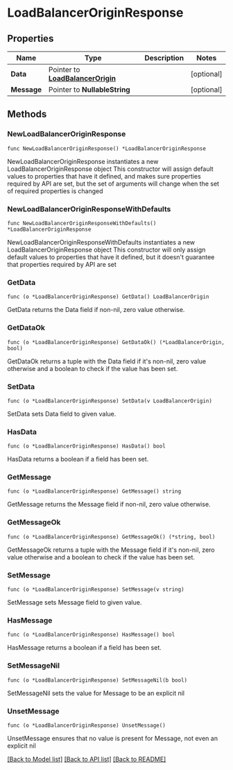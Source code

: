 # LoadBalancerOriginResponse

## Properties

Name | Type | Description | Notes
------------ | ------------- | ------------- | -------------
**Data** | Pointer to [**LoadBalancerOrigin**](LoadBalancerOrigin.md) |  | [optional] 
**Message** | Pointer to **NullableString** |  | [optional] 

## Methods

### NewLoadBalancerOriginResponse

`func NewLoadBalancerOriginResponse() *LoadBalancerOriginResponse`

NewLoadBalancerOriginResponse instantiates a new LoadBalancerOriginResponse object
This constructor will assign default values to properties that have it defined,
and makes sure properties required by API are set, but the set of arguments
will change when the set of required properties is changed

### NewLoadBalancerOriginResponseWithDefaults

`func NewLoadBalancerOriginResponseWithDefaults() *LoadBalancerOriginResponse`

NewLoadBalancerOriginResponseWithDefaults instantiates a new LoadBalancerOriginResponse object
This constructor will only assign default values to properties that have it defined,
but it doesn't guarantee that properties required by API are set

### GetData

`func (o *LoadBalancerOriginResponse) GetData() LoadBalancerOrigin`

GetData returns the Data field if non-nil, zero value otherwise.

### GetDataOk

`func (o *LoadBalancerOriginResponse) GetDataOk() (*LoadBalancerOrigin, bool)`

GetDataOk returns a tuple with the Data field if it's non-nil, zero value otherwise
and a boolean to check if the value has been set.

### SetData

`func (o *LoadBalancerOriginResponse) SetData(v LoadBalancerOrigin)`

SetData sets Data field to given value.

### HasData

`func (o *LoadBalancerOriginResponse) HasData() bool`

HasData returns a boolean if a field has been set.

### GetMessage

`func (o *LoadBalancerOriginResponse) GetMessage() string`

GetMessage returns the Message field if non-nil, zero value otherwise.

### GetMessageOk

`func (o *LoadBalancerOriginResponse) GetMessageOk() (*string, bool)`

GetMessageOk returns a tuple with the Message field if it's non-nil, zero value otherwise
and a boolean to check if the value has been set.

### SetMessage

`func (o *LoadBalancerOriginResponse) SetMessage(v string)`

SetMessage sets Message field to given value.

### HasMessage

`func (o *LoadBalancerOriginResponse) HasMessage() bool`

HasMessage returns a boolean if a field has been set.

### SetMessageNil

`func (o *LoadBalancerOriginResponse) SetMessageNil(b bool)`

 SetMessageNil sets the value for Message to be an explicit nil

### UnsetMessage
`func (o *LoadBalancerOriginResponse) UnsetMessage()`

UnsetMessage ensures that no value is present for Message, not even an explicit nil

[[Back to Model list]](HOW-TO.md#documentation-for-models) [[Back to API list]](HOW-TO.md#documentation-for-api-endpoints) [[Back to README]](HOW-TO.md)


